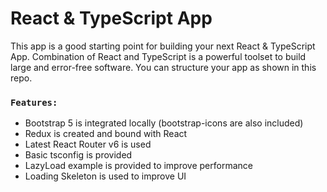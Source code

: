 # React & TypeScript App

This app is a good starting point for building your next React & TypeScript App. 
Combination of React and TypeScript is a powerful toolset to build large and error-free software. 
You can structure your app as shown in this repo. 

### `Features:`
- Bootstrap 5 is integrated locally (bootstrap-icons are also included)
- Redux is created and bound with React
- Latest React Router v6 is used
- Basic tsconfig is provided
- LazyLoad example is provided to improve performance
- Loading Skeleton is used to improve UI